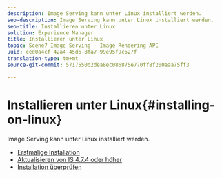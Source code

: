 ```yaml
---
description: Image Serving kann unter Linux installiert werden.
seo-description: Image Serving kann unter Linux installiert werden.
seo-title: Installieren unter Linux
solution: Experience Manager
title: Installieren unter Linux
topic: Scene7 Image Serving - Image Rendering API
uuid: ced0a4cf-42a4-45d6-8fa7-99e95f9c627f
translation-type: tm+mt
source-git-commit: 5717550d2dea8ec086875e770ff8f200aaa75ff3

---
```



# Installieren unter Linux{#installing-on-linux}

Image Serving kann unter Linux installiert werden.

* [Erstmalige Installation](t-first-install-lin.md)
* [Aktualisieren von IS 4.7.4 oder höher](t-update-lin.md)
* [Installation überprüfen](t-verify-install-lin.md)
